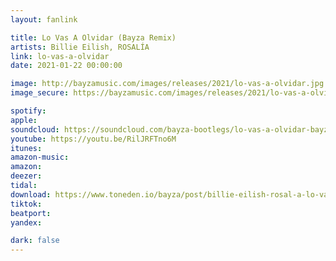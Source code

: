 ```yaml
---
layout: fanlink

title: Lo Vas A Olvidar (Bayza Remix)
artists: Billie Eilish, ROSALÍA
link: lo-vas-a-olvidar
date: 2021-01-22 00:00:00

image: http://bayzamusic.com/images/releases/2021/lo-vas-a-olvidar.jpg
image_secure: https://bayzamusic.com/images/releases/2021/lo-vas-a-olvidar.jpg

spotify: 
apple: 
soundcloud: https://soundcloud.com/bayza-bootlegs/lo-vas-a-olvidar-bayza-remix
youtube: https://youtu.be/RilJRFTno6M
itunes:
amazon-music: 
amazon: 
deezer: 
tidal: 
download: https://www.toneden.io/bayza/post/billie-eilish-rosal-a-lo-vas-a-olvidar-bayza-remix
tiktok: 
beatport:
yandex:

dark: false
---
```

